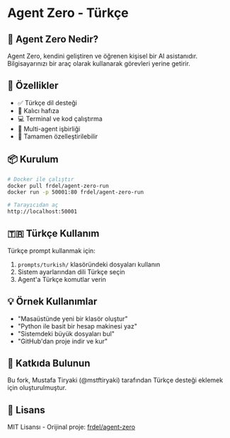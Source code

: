 # Agent Zero - Türkçe

## 🤖 Agent Zero Nedir?

Agent Zero, kendini geliştiren ve öğrenen kişisel bir AI asistanıdır. Bilgisayarınızı bir araç olarak kullanarak görevleri yerine getirir.

## 🚀 Özellikler

- ✅ Türkçe dil desteği
- 🧠 Kalıcı hafıza
- 💻 Terminal ve kod çalıştırma
- 🤝 Multi-agent işbirliği
- 🔧 Tamamen özelleştirilebilir

## 📦 Kurulum

```bash
# Docker ile çalıştır
docker pull frdel/agent-zero-run
docker run -p 50001:80 frdel/agent-zero-run

# Tarayıcıdan aç
http://localhost:50001
```

## 🇹🇷 Türkçe Kullanım

Türkçe prompt kullanmak için:
1. `prompts/turkish/` klasöründeki dosyaları kullanın
2. Sistem ayarlarından dili Türkçe seçin
3. Agent'a Türkçe komutlar verin

## 💡 Örnek Kullanımlar

- "Masaüstünde yeni bir klasör oluştur"
- "Python ile basit bir hesap makinesi yaz"
- "Sistemdeki büyük dosyaları bul"
- "GitHub'dan proje indir ve kur"

## 🤝 Katkıda Bulunun

Bu fork, Mustafa Tiryaki (@mstftiryaki) tarafından Türkçe desteği eklemek için oluşturulmuştur.

## 📄 Lisans

MIT Lisansı - Orijinal proje: [frdel/agent-zero](https://github.com/frdel/agent-zero)